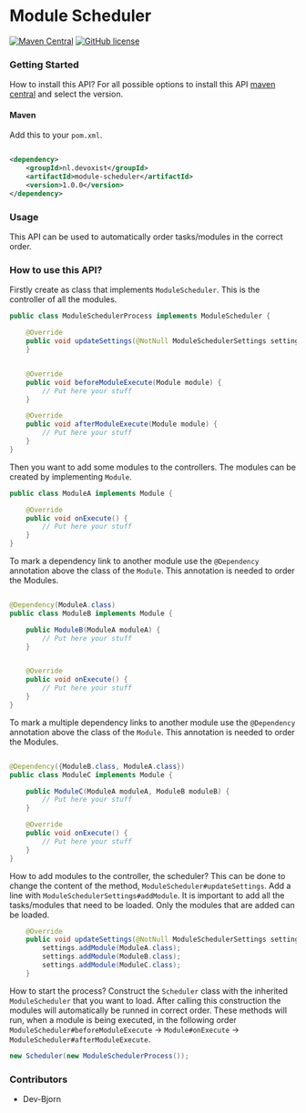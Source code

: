 # Module Scheduler

[![Maven Central](https://img.shields.io/maven-central/v/nl.devoxist/module-scheduler.svg?label=Maven%20Central)](https://search.maven.org/search?q=g:%22nl.devoxist%22%20AND%20a:%22module-scheduler%22)
[![GitHub license](https://img.shields.io/github/license/Devoxist/module-scheduler)](https://github.com/Devoxist/module-scheduler/blob/master/LICENSE)

### Getting Started

How to install this API? For all possible options to install this API [maven
central](https://search.maven.org/artifact/nl.devoxist/module-scheduler) and select the version.

#### Maven

Add this to your `pom.xml`.

```xml

<dependency>
    <groupId>nl.devoxist</groupId>
    <artifactId>module-scheduler</artifactId>
    <version>1.0.0</version>
</dependency>
```

### Usage

This API can be used to automatically order tasks/modules in the correct order.

### How to use this API?

Firstly create as class that implements `ModuleScheduler`. This is the controller of all the modules.

```java
public class ModuleSchedulerProcess implements ModuleScheduler {

    @Override
    public void updateSettings(@NotNull ModuleSchedulerSettings settings) {
    }


    @Override
    public void beforeModuleExecute(Module module) {
        // Put here your stuff
    }

    @Override
    public void afterModuleExecute(Module module) {
        // Put here your stuff
    }
}
```

Then you want to add some modules to the controllers. The modules can be created by implementing `Module`.

```java
public class ModuleA implements Module {

    @Override
    public void onExecute() {
        // Put here your stuff
    }
}
```

To mark a dependency link to another module use the `@Dependency` annotation above the class of the `Module`. This
annotation is needed to order the Modules.

```java

@Dependency(ModuleA.class)
public class ModuleB implements Module {

    public ModuleB(ModuleA moduleA) {
        // Put here your stuff
    }


    @Override
    public void onExecute() {
        // Put here your stuff
    }
}
```

To mark a multiple dependency links to another module use the `@Dependency` annotation above the class of the `Module`.
This annotation is needed to order the Modules.

```java

@Dependency({ModuleB.class, ModuleA.class})
public class ModuleC implements Module {

    public ModuleC(ModuleA moduleA, ModuleB moduleB) {
        // Put here your stuff
    }

    @Override
    public void onExecute() {
        // Put here your stuff
    }
}
```

How to add modules to the controller, the scheduler? This can be done to change the content of the
method, `ModuleScheduler#updateSettings`. Add a line with `ModuleSchedulerSettings#addModule`. It is important to add
all the tasks/modules that need to be loaded. Only the modules that are added can be loaded.

```java
    @Override
    public void updateSettings(@NotNull ModuleSchedulerSettings settings){
        settings.addModule(ModuleA.class);
        settings.addModule(ModuleB.class);
        settings.addModule(ModuleC.class);
    }
```

How to start the process? Construct the `Scheduler` class with the inherited `ModuleScheduler` that you want to load.
After calling this construction the modules will automatically be runned in correct order. These methods will run, when
a module is being executed, in the following
order `ModuleScheduler#beforeModuleExecute` -> `Module#onExecute` -> `ModuleScheduler#afterModuleExecute`.

```java
new Scheduler(new ModuleSchedulerProcess());
```


### Contributors

+ Dev-Bjorn
